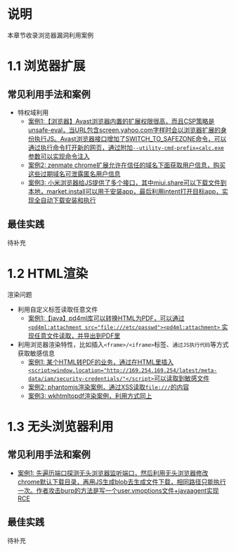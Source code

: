 # 说明

本章节收录浏览器漏洞利用案例

# 1.1 浏览器扩展

## 常见利用手法和案例

* 特权域利用
  * [案例1:【浏览器】Avast浏览器内置的扩展权限很高，而且CSP策略是unsafe-eval，当URL包含screen.yahoo.com字样时会以浏览器扩展的身份执行JS。Avast浏览器接口增加了SWITCH_TO_SAFEZONE命令，可以通过执行命令打开新的网页，通过附加`--utility-cmd-prefix=calc.exe`参数可以实现命令注入](https://palant.info/2020/01/13/pwning-avast-secure-browser-for-fun-and-profit/#going-beyond-the-browser)
  * [案例2: zenmate chrome扩展允许在信任的域名下面获取用户信息，购买这些过期域名可泄露匿名用户信息](https://thehackerblog.com/zenmate-vpn-browser-extension-deanonymization-hijacking-vulnerability-3-5-million-affected-users/index.html)
  * [案例3: 小米浏览器给JS提供了多个接口，其中miui.share可以下载文件到本地，market.install可以用于安装app，最后利用intent打开目标app，实现全自动下载安装和执行](https://labs.withsecure.com/advisories/xiaomi)

## 最佳实践

待补充

# 1.2 HTML渲染

渲染问题

* 利用自定义标签读取任意文件
  * [案例1:【java】pd4ml库可以转换HTML为PDF，可以通过 `<pd4ml:attachment src="file:///etc/passwd"><pd4ml:attachment>` 实现任意文件读取，并导出到PDF里](https://medium.com/bugbountywriteup/how-i-hacked-redbus-an-online-bus-ticketing-application-24ef5bb083cd)
* 利用浏览器渲染特性，比如插入`<frame>/<iframe>`标签、`通过JS执行代码`等方式获取敏感信息
  * [案例1: 某个HTML转PDF的业务，通过在HTML里插入`<script>window.location="http://169.254.169.254/latest/meta-data/iam/security-credentials/"</script>`可以读取到敏感文件](https://www.ionize.com.au/post/stealing-amazon-ec2-keys-via-an-xss-vulnerability)
  * [案例2: phantomjs渲染案例，通过XSS读取`file:///`的内容](https://buer.haus/2017/06/29/escalating-xss-in-phantomjs-image-rendering-to-ssrflocal-file-read/)
  * [案例3: wkhtmltopdf渲染案例，利用方式同上](http://www.noob.ninja/2017/11/local-file-read-via-xss-in-dynamically.html)

# 1.3 无头浏览器利用

## 常见利用手法和案例

* [案例1: 先遍历端口探测无头浏览器监听端口，然后利用无头浏览器修改chrome默认下载目录，再用JS生成blob去生成文件下载，相同路径只能执行一次。作者攻击burp的方法是写一个user.vmoptions文件+javaagent实现RCE](https://hackerone.com/reports/1274695)

## 最佳实践

待补充